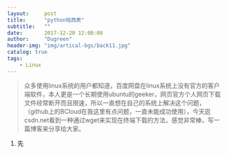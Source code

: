 ```yaml
---
layout:     post
title:      "python哈西表"
subtitle:   ""
date:       2017-12-20 12:00:00
author:     "Dugreen"
header-img: "img/artical-bgs/back11.jpg"
catalog: true
tags:
    - Linux
---
```


> 众多使用linux系统的用户都知道，百度网盘在linux系统上没有官方的客户端软件，本人更是一个长期使用ubuntu的geeker，网页官方个人网页下载文件经常断开而且限速，所以一直想在自己的系统上解决这个问题，（github上的BCloud在我这里有点问题，一直未能成功使用），今天逛csdn.net看到一种通过wget来实现在终端下载的方法，感觉非常棒，写一篇博客来分享给大家。

1. 先


